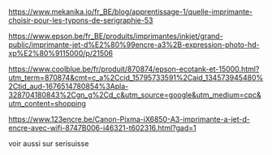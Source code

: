 https://www.mekanika.io/fr_BE/blog/apprentissage-1/quelle-imprimante-choisir-pour-les-typons-de-serigraphie-53

https://www.epson.be/fr_BE/produits/imprimantes/inkjet/grand-public/imprimante-jet-d%E2%80%99encre-a3%2B-expression-photo-hd-xp%E2%80%9115000/p/21506

https://www.coolblue.be/fr/produit/870874/epson-ecotank-et-15000.html?utm_term=870874&cmt=c_a%2Ccid_15795733591%2Caid_134573945480%2Ctid_aud-1676514780854%3Apla-328704180843%2Cgn_g%2Cd_c&utm_source=google&utm_medium=cpc&utm_content=shopping

https://www.123encre.be/Canon-Pixma-iX6850-A3-imprimante-a-jet-d-encre-avec-wifi-8747B006-i46321-t602316.html?gad=1

voir aussi sur serisuisse
